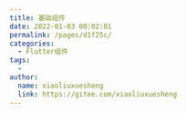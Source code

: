 ```yaml
---
title: 基础组件
date: 2022-01-03 00:02:01
permalink: /pages/d1f25c/
categories:
  - Flutter组件
tags:
  - 
author: 
  name: xiaoliuxuesheng
  link: https://gitee.com/xiaoliuxuesheng
---
```

